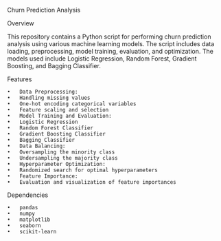Churn Prediction Analysis

Overview

This repository contains a Python script for performing churn prediction analysis using various machine learning models. The script includes data loading, preprocessing, model training, evaluation, and optimization. The models used include Logistic Regression, Random Forest, Gradient Boosting, and Bagging Classifier.

Features

	•	Data Preprocessing:
	•	Handling missing values
	•	One-hot encoding categorical variables
	•	Feature scaling and selection
	•	Model Training and Evaluation:
	•	Logistic Regression
	•	Random Forest Classifier
	•	Gradient Boosting Classifier
	•	Bagging Classifier
	•	Data Balancing:
	•	Oversampling the minority class
	•	Undersampling the majority class
	•	Hyperparameter Optimization:
	•	Randomized search for optimal hyperparameters
	•	Feature Importance:
	•	Evaluation and visualization of feature importances

Dependencies

	•	pandas
	•	numpy
	•	matplotlib
	•	seaborn
	•	scikit-learn
